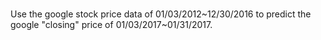 # 
Use the google stock price data of 01/03/2012\~12/30/2016 to predict the google "closing" price of 01/03/2017\~01/31/2017.
